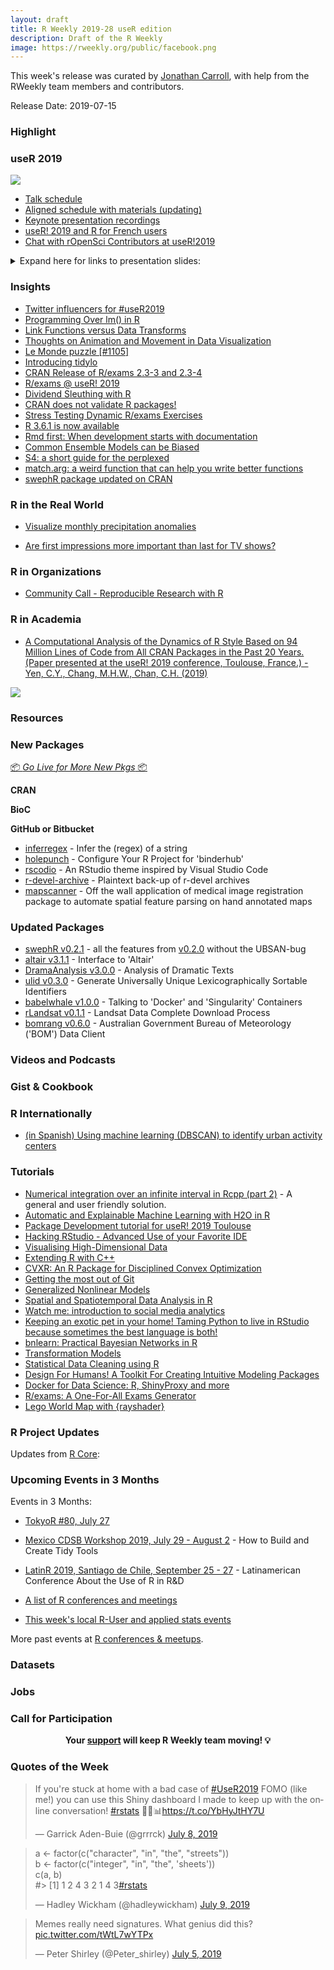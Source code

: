```yaml
---
layout: draft
title: R Weekly 2019-28 useR edition
description: Draft of the R Weekly
image: https://rweekly.org/public/facebook.png
---
```


This week's release was curated by [Jonathan Carroll](https://twitter.com/carroll_jono), with help from the RWeekly team members and contributors.

Release Date: 2019-07-15

###  Highlight


### useR 2019

![](https://raw.githubusercontent.com/rweekly/image/master/2019-07-15/user2019.png)

+ [Talk schedule](http://www.user2019.fr/talk_schedule/)
+ [Aligned schedule with materials (updating)](https://github.com/sowla/useR2019-materials)
+ [Keynote presentation recordings](https://www.youtube.com/channel/UC_R5smHVXRYGhZYDJsnXTwg/search?query=user2019)
+ [useR! 2019 and R for French users](https://f.briatte.org/r/user-2019-and-r-for-french-users)
+ [Chat with rOpenSci Contributors at useR!2019](https://ropensci.org/blog/2019/07/08/user2019/)

<details>
   <summary>
      Expand here for links to presentation slides:
   </summary>

The following is a non-comprehensive list of useR2019 presentation slides in no 
particular order:

+ [R for better science in less time](https://github.com/jules32/useR-2019-keynote?files=1)
+ [Shiny's Holy Grail: Interactivity with reproducibility](https://github.com/jcheng5/shinymeta-user2019-talk)
+ [The "Rmd first" method: when projects start with documentation](https://github.com/statnmap/prez/blob/master/2019-07_useR_Toulouse.pdf)
+ [Insights from the recent R community development and growth in Latin America](https://lacion.rbind.io/talk/2019_user/)
+ [Reproducible data science to inform outbreak response](https://docs.google.com/presentation/d/1yjEideF-YcNerme6O-GQ3ZSAJQ51ZpBdAZTYpeYx8AY/edit#slide=id.p)
+ [mlr3: Modern machine learning in RModern machine learning in R](https://github.com/mlr-org/mlr-outreach/blob/master/2019_useR/mlr3-useR-2019.pdf)
+ [mlr3pipelines: Machine Learning Pipelines as Graphs](https://github.com/mlr-org/mlr-outreach/blob/master/2019_useR/mlr3pipelines-useR-2019.pdf)
+ [Reusing Tidyverse code](https://speakerdeck.com/lionelhenry/reusing-tidyverse-code)
+ [Rethinking Arrays in R](https://speakerdeck.com/davisvaughan/user-2019-rray)
+ [Thematic Maps with cartography](https://rcarto.github.io/user2019/#1)
+ [Headless Chrome Automation with R: About the crrri package](https://cderv.gitlab.io/user2019-crrri/#1)
+ [Visualising high-dimensional data: New developments of the tourr package using Shiny and plotly](https://uschilaa.github.io/useR2019/#1)
+ [Visualizing Huge Amounts of Fleet Data using Shiny and Leaflet](https://github.com/wittmaan/UseR2019/blob/master/slides/slides_wittmann_20190619.pdf)
+ [colorspace: A Toolbox for Manipulating and Assessing Color Palettes](https://eeecon.uibk.ac.at/~zeileis/papers/useR-2019.pdf)
+ [vegawidget: Composing and Rendering Interactive Vega(-Lite) Charts](https://vegawidget.rbind.io/posts/2019-07-10-user-2019-presentation/)
+ [auth0: Secure authentication in Shiny Apps](https://github.com/jtrecenti/slides/blob/master/20190620_auth0/index.pdf)
+ [{ropsec: a package for easing operations security for the R user}](https://speakerdeck.com/czeildi/ropsec-a-package-for-easing-operations-security-for-the-r-user)
+ [Dealing with the change of administrative divisions over time with R](https://antuki.github.io/slides/20190710_userToulouse/20190710_userToulouse.html#1)
+ [How a non-profit uses R in its daily operations](https://docs.google.com/presentation/d/e/2PACX-1vT46Ht1ytAUxiX40Lw-viuX7Du15VtkB8UXLhwE8RwBIi1k-AuFhLEzZEPlVbOKt43ifMD5MCZOAhh5/pub?start=false&loop=false&delayms=60000&slide=id.p)
+ [RJDemetra: an R interface to JDemetra+](https://aqlt.github.io/slides/2019%20-%2007%20-%20useR!%202019/rjdemetra.pdf)
+ [AfricaR Initiative](https://github.com/Shelmith-Kariuki/Presentations/blob/master/AfricaR_UseR!2019.pdf)
+ [iSEE: interactive and reproducible exploration and visualization of genomics data](https://federicomarini.github.io/useR2019/#1)
+ [n() cool #dplyr things](https://speakerdeck.com/romainfrancois/n-cool-number-dplyr-things)
+ [Building and BenchmarkingAutoML Systems](https://github.com/h2oai/h2o-meetups/blob/master/2019_07_11_UseR_Toulouse_AutoMLBenchmark/automl_benchmarking_UseR_july2019.pdf)
+ [DRY out your workflow with usethis](https://github.com/jennybc/2019-07_useR-toulouse-usethis/blob/master/DRY-out-workflow-usethis.pdf)
+ [How to win friends & write an open-source book](https://geocompr.github.io/user_19/presentation/#1)
+ [A feast of time series tools](https://robjhyndman.com/seminars/isf-feasts/)
+ [multiDA and genDA Discriminant Analysis Methods for Large Scale and Complex Datasets](https://sarahromanes.github.io/talks/useR2019/index.html#1)
+ [A DevOps process for deploying R to production](https://github.com/revodavid/RMLops/blob/master/user2019slides.pdf)
+ [Authentication and authorization in plumber with the sealr package](https://frie.codes/user2019_slides/#1)
+ [vroom: life's too short to read slow](https://speakerdeck.com/jimhester/vroom)
+ [{polite}: Web etiquette for R users](https://github.com/dmi3kno/user19-polite/blob/master/useR19%20-%20polite.pdf)
+ [Analysing Results From Monte Carlo Simulation Studies](https://github.com/ellessenne/rsimsum/blob/master/inst/Talks/ag-useR-2019.pdf)
+ [Advancing data analytics for field epidemiologists using R](https://docs.google.com/presentation/d/1OeyEBEH9IHXtFtExiXk-JMxLsYWoNtQCRqh2YkpcnkM/mobilepresent?slide=id.p)
+ [Discovering the cause: Tools for structure learning in R](https://github.com/annennenne/causalDisco/tree/master/slides)
+ [How Bioconductor advances science and contributes to R](https://docs.google.com/presentation/d/e/2PACX-1vQnSGdSu3iSrVTZadiuOEXXrnikX7qS_A4NBHDbNxVMojPy69zu_dLwWH5pjAb1chY4Jz5n74y72Q4z/pub?start=false&loop=false&delayms=3000&slide=id.p)
+ [Contributing to the R ecosystem: where should I start?](https://speakerdeck.com/colinfay/contributing-to-the-r-ecosystem)
+ [Visualizing multivariate linear models in R](http://datavis.ca/papers/useR2019-2x2.pdf)
+ [ghclassan: R package for managing classes with GitHub](https://github.com/rundel/Presentations/blob/master/UseR2019/UseR2019.pdf)
+ [Get up to speed with Bayesian data analysis in R](https://docs.google.com/presentation/d/1Lv5_IBi_PXbtp8FbA8-qBI0PwJAvPlP9OZ-6t6l6gwM/edit#slide=id.p)
+ [Visualisation of open-ended interviews through qualitative coding and cognitive mapping](https://frdvnw.gitlab.io/user2019/)
+ [A missing value tour in R](http://juliejosse.com/wp-content/uploads/2019/07/useRjosse_2019.pdf)
+ [Art of the Feature Toggle: Patterns for maintaining and improving Shiny applications over time](https://speakerdeck.com/kellobri/art-of-the-feature-toggle)
+ [Bridging agent-based modelling and R with nlrx: simulating pedestrian's long-term exposure to air pollution](https://github.com/mrsensible/user2019)
+ [PEREpigenomics: a shiny app to visualize Roadmap Epigenomics data](https://gdevailly.github.io/devailly_perepigenomics_useR2019/devailly_PEREpigenomics_useR.html#1)
+ [You don't need Spark for this - larger-than-RAM data manipulation with disk.frame](https://www.beautiful.ai/player/-LjSuALfOEI8eYcGj_SD/diskframe-useR-2019)
+ [Teaching data science with puzzles](https://github.com/isteves/ds-puzzles)
+ [Data Science in a Box](https://speakerdeck.com/minecr/data-science-in-a-box)
+ [Data for all: Empowering teams with scalable Shiny application](https://www.slideshare.net/RuanPearceAuthers/data-for-all-empowering-teams-with-scalable-shiny-applications-user-2019)
+ [HTTP Requests For R Users and Package Developers](https://scotttalks.info/user-http/#/intro)
+ [Creating privacy protecting density maps: sdcSpatial](https://github.com/edwindj/sdcSpatial/raw/master/useR2019/presentation.pdf)
+ [goodpractice - A Tool for Good Package Development](https://mangothecat.github.io/goodpractice/index.html)
+ [Flexible futures for fable functionality](https://slides.mitchelloharawild.com/user2019/)
+ [Making sense of CRAN: Package and collaboration networks](http://ikosmidis.com/files/ikosmidis_cranly_user2019/)
+ [Future: Simple Parallel and Distributed Processing in R](https://www.jottr.org/2019/07/12/future-user2019-slides/)
+ [pak – a fresh approach to package installation](https://github.com/gaborcsardi/pak-talk)

</details>

### Insights

+ [Twitter influencers for #useR2019](https://johnguerra.co/viz/influentials/story/?hashtag=useR2019)
+ [Programming Over lm() in R](http://www.win-vector.com/blog/2019/07/programming-over-lm-in-r/)
+ [Link Functions versus Data Transforms](http://www.win-vector.com/blog/2019/07/link-functions-versus-data-transforms/)
+ [Thoughts on Animation and Movement in Data Visualization](http://daranzolin.github.io/2019-07-07-animation-thoughts/)
+ [Le Monde puzzle [#1105]](https://xianblog.wordpress.com/2019/07/08/le-monde-puzzle-1105/)
+ [Introducing tidylo](https://juliasilge.com/blog/introducing-tidylo/)
+ [CRAN Release of R/exams 2.3-3 and 2.3-4](http://www.R-exams.org/general/cran_release_234/)
+ [R/exams @ useR! 2019](http://www.R-exams.org/general/user2019/)
+ [Dividend Sleuthing with R](https://rviews.rstudio.com/2019/07/09/dividend-sleuthing-with-r/)
+ [CRAN does not validate R packages!](https://xianblog.wordpress.com/2019/07/10/cran-does-not-validate-r-packages/)
+ [Stress Testing Dynamic R/exams Exercises](http://www.R-exams.org/tutorials/stresstest/)
+ [R 3.6.1 is now available](https://blog.revolutionanalytics.com/2019/07/r-361-is-now-available.html)
+ [Rmd first: When development starts with documentation](https://rtask.thinkr.fr/blog/rmd-first-when-development-starts-with-documentation/)
+ [Common Ensemble Models can be Biased](http://www.win-vector.com/blog/2019/07/common-ensemble-models-can-be-biased/)
+ [S4: a short guide for the perplexed](https://stuartlee.org/post/content/post/2019-07-09-s4-a-short-guide-for-perplexed/)
+ [match.arg: a weird function that can help you write better functions](https://alistaire.rbind.io/blog/match.arg/)
+ [swephR package updated on CRAN ](https://stubner.me/2019/07/swephr-v0-2-0/)

### R in the Real World

+ [Visualize monthly precipitation anomalies](https://dominicroye.github.io/en/2019/visualize-monthly-precipitation-anomalies/)

+ [Are first impressions more important than last for TV shows?](http://www.nathancunn.com/2019-07-12-last-impressions/)

###  R in Organizations

+ [Community Call - Reproducible Research with R](https://ropensci.org/blog/2019/07/11/commcall-jul2019/)

###  R in Academia

+ [A Computational Analysis of the Dynamics of R Style Based on 94 Million Lines of Code from All CRAN Packages in the Past 20 Years. (Paper presented at the useR! 2019 conference, Toulouse, France.) - Yen, C.Y., Chang, M.H.W., Chan, C.H. (2019)](https://github.com/chainsawriot/rstyle)

![](https://raw.githubusercontent.com/rweekly/image/master/2019-07-15/styledifferences.png)


###  Resources



###  New Packages

<p class="added-hostname"><a href="https://rweekly.org/live" target="_blank" class="externalLink">📦 <i>Go Live for More New Pkgs</i> 📦</a></p>

**CRAN**


**BioC**



**GitHub or Bitbucket**

+ [inferregex](https://github.com/daranzolin/inferregex) - Infer the (regex) of a string
+ [holepunch](https://karthik.github.io/holepunch/) - Configure Your R Project for 'binderhub'
+ [rscodio](https://github.com/anthonynorth/rscodeio) - An RStudio theme inspired by Visual Studio Code
+ [r-devel-archive](https://github.com/MichaelChirico/r-devel-archive) - Plaintext back-up of r-devel archives
+ [mapscanner](https://github.com/mpadge/mapscanner) - Off the wall application of medical image registration package to automate spatial feature parsing on hand annotated maps


### Updated Packages

+ [swephR v0.2.1](https://stubner.me/2019/07/swephr-v0-2-1/) - all the features from [v0.2.0](https://stubner.me/2019/07/swephr-v0-2-0/) without the UBSAN-bug
+ [altair v3.1.1](https://cran.r-project.org/package=altair) - Interface to 'Altair'
+ [DramaAnalysis v3.0.0](https://cran.r-project.org/package=DramaAnalysis) - Analysis of Dramatic Texts
+ [ulid v0.3.0](https://cran.r-project.org/package=ulid) - Generate Universally Unique Lexicographically Sortable Identifiers
+ [babelwhale v1.0.0](https://cran.r-project.org/package=babelwhale) - Talking to 'Docker' and 'Singularity' Containers
+ [rLandsat v0.1.1](https://cran.r-project.org/package=rLandsat) - Landsat Data Complete Download Process
+ [bomrang v0.6.0](https://cran.r-project.org/web/packages/bomrang/index.html) - Australian Government Bureau of Meteorology ('BOM') Data Client



###  Videos and Podcasts



### Gist & Cookbook



### R Internationally

+ [(in Spanish) Using machine learning (DBSCAN) to identify urban activity centers](https://bitsandbricks.github.io/post/dbscan-machine-learning-para-detectar-centros-de-actividad-urbana/)

###  Tutorials

+ [Numerical integration over an infinite interval in Rcpp (part 2)](https://stubner.me/2019/07/numerical-integration-in-rcpp-part-2/) - A general and user friendly solution. 
+ [Automatic and Explainable Machine Learning with H2O in R](https://github.com/woobe/useR2019_h2o_tutorial)
+ [Package Development tutorial for useR! 2019 Toulouse](https://github.com/jennybc/pkg-dev-tutorial)
+ [Hacking RStudio - Advanced Use of your Favorite IDE](https://github.com/ColinFay/user2019workshop)
+ [Visualising High-Dimensional Data](https://github.com/dicook/useR2019_highd_vis)
+ [Extending R with C++](http://dirk.eddelbuettel.com/papers/useR2019_rcpp_tutorial.pdf)
+ [CVXR: An R Package for Disciplined Convex Optimization](https://github.com/bnaras/cvxr_tutorial)
+ [Getting the most out of Git](https://www.jumpingrivers.com/t/2019-user-git/)
+ [Generalized Nonlinear Models](https://github.com/hturner/gnm-half-day-course)
+ [Spatial and Spatiotemporal Data Analysis in R](https://github.com/edzer/User2019)
+ [Watch me: introduction to social media analytics](https://github.com/mariaprokofieva/useR2019_tutorial)
+ [Keeping an exotic pet in your home! Taming Python to live in RStudio because sometimes the best language is both!](https://github.com/3mmaRand/useR2019_tutorial)
+ [bnlearn: Practical Bayesian Networks in R](http://www.bnlearn.com/examples/conf-useR19.tar.gz)
+ [Transformation Models](http://ctm.r-forge.r-project.org/docs/useR2019_transformation_models.zip)
+ [Statistical Data Cleaning using R](https://github.com/data-cleaning/useR2019_tutorial)
+ [Design For Humans! A Toolkit For Creating Intuitive Modeling Packages](https://github.com/DavisVaughan/2019-useR-workshop-design-for-humans)
+ [Docker for Data Science: R, ShinyProxy and more](https://github.com/openanalytics/useR-2019-docker-for-data-science)
+ [R/exams: A One-For-All Exams Generator](http://www.r-exams.org/general/user2019/)
+ [Lego World Map with {rayshader}](https://arthurwelle.github.io/RayshaderWalkthrough/index.html)

<!--<div class="post-more-begin></div><div class="post-more-end"></div>-->

###  R Project Updates

Updates from [R Core](http://developer.r-project.org/blosxom.cgi/R-devel/NEWS):


###  Upcoming Events in 3 Months

Events in 3 Months:

+ [TokyoR #80, July 27](https://tokyor.connpass.com/)

+ [Mexico CDSB Workshop 2019, July 29 - August 2](https://comunidadbioinfo.github.io/post/building-tidy-tools-cdsb-runconf-2019/) - How to Build and Create Tidy Tools

+ [LatinR 2019, Santiago de Chile, September 25 - 27](http://latin-r.com) - Latinamerican Conference About the Use of R in R&D

+ [A list of R conferences and meetings](https://jumpingrivers.github.io/meetingsR/events.html)

+ [This week's local R-User and applied stats events](https://community.rstudio.com/c/irl)


More past events at [R conferences & meetups](https://conf.rweekly.org).


### Datasets

### Jobs




###  Call for Participation

<p class="hide-support added-hostname support-rweekly" style="text-align: center;font-weight: bold;">Your <a class="non-visited externalLink" href="https://www.patreon.com/rweekly" onclick="pas(this)">support</a> will keep R Weekly team moving! 💡</p>

###  Quotes of the Week

<blockquote class="twitter-tweet"><p lang="en" dir="ltr">If you&#39;re stuck at home with a bad case of <a href="https://twitter.com/hashtag/UseR2019?src=hash&amp;ref_src=twsrc%5Etfw">#UseR2019</a> FOMO (like me!) you can use this Shiny dashboard I made to keep up with the online conversation! <a href="https://twitter.com/hashtag/rstats?src=hash&amp;ref_src=twsrc%5Etfw">#rstats</a> 🥐🦄📊<a href="https://t.co/YbHyJtHY7U">https://t.co/YbHyJtHY7U</a></p>&mdash; Garrick Aden-Buie (@grrrck) <a href="https://twitter.com/grrrck/status/1148323716574654464?ref_src=twsrc%5Etfw">July 8, 2019</a></blockquote> <script async src="https://platform.twitter.com/widgets.js" charset="utf-8"></script>

<blockquote class="twitter-tweet"><p lang="en" dir="ltr">a &lt;- factor(c(&quot;character&quot;, &quot;in&quot;, &quot;the&quot;, &quot;streets&quot;))<br>b &lt;- factor(c(&quot;integer&quot;, &quot;in&quot;, &quot;the&quot;, &#39;sheets&#39;))<br>c(a, b)<br>#&gt; [1] 1 2 4 3 2 1 4 3<a href="https://twitter.com/hashtag/rstats?src=hash&amp;ref_src=twsrc%5Etfw">#rstats</a></p>&mdash; Hadley Wickham (@hadleywickham) <a href="https://twitter.com/hadleywickham/status/1148495372530212866?ref_src=twsrc%5Etfw">July 9, 2019</a></blockquote> <script async src="https://platform.twitter.com/widgets.js" charset="utf-8"></script>

<blockquote class="twitter-tweet"><p lang="en" dir="ltr">Memes really need signatures. What genius did this? <a href="https://t.co/tWtL7wYTPx">pic.twitter.com/tWtL7wYTPx</a></p>&mdash; Peter Shirley (@Peter_shirley) <a href="https://twitter.com/Peter_shirley/status/1147273341461356544?ref_src=twsrc%5Etfw">July 5, 2019</a></blockquote> <script async src="https://platform.twitter.com/widgets.js" charset="utf-8"></script>
